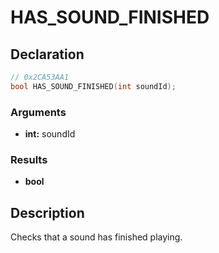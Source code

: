 # HAS_SOUND_FINISHED

## Declaration
```cpp
// 0x2CA53AA1
bool HAS_SOUND_FINISHED(int soundId);
```

### Arguments
- **int:** soundId

### Results
- **bool**

## Description
Checks that a sound has finished playing.
